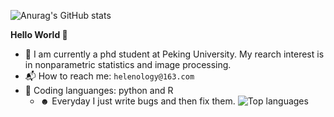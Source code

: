 
![Anurag's GitHub stats](https://github-readme-stats.vercel.app/api?username=Helenology&show_icons=true&hide=contribs,prs?theme=buefy)

**Hello World 👋**

- 🤍 I am currently a phd student at Peking University. My rearch interest is in nonparametric statistics and image processing.
- 📬 How to reach me: `helenology@163.com`
- 🎀 Coding languanges: python and R
  - ☻ Everyday I just write bugs and then fix them.
![Top languages](https://github-readme-stats.vercel.app/api/top-langs/?username=feng-li&hide=html,jupyter%20notebook,JavaScript,PostScript,SCSS,Less,Roff,YASnippet,CSS&layout=compact&langs_count=5)


